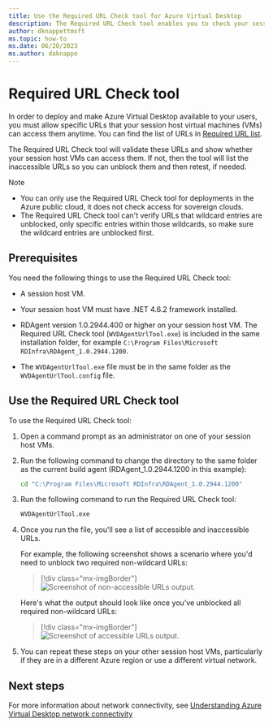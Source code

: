 ```yaml
---
title: Use the Required URL Check tool for Azure Virtual Desktop
description: The Required URL Check tool enables you to check your session host virtual machines can access the required URLs to ensure Azure Virtual Desktop works as intended.
author: dknappettmsft
ms.topic: how-to
ms.date: 06/20/2023
ms.author: daknappe
---
```


# Required URL Check tool

In order to deploy and make Azure Virtual Desktop available to your users, you must allow specific URLs that your session host virtual machines (VMs) can access them anytime. You can find the list of URLs in [Required URL list](safe-url-list.md).

The Required URL Check tool will validate these URLs and show whether your session host VMs can access them. If not, then the tool will list the inaccessible URLs so you can unblock them and then retest, if needed.

> [!NOTE]
> - You can only use the Required URL Check tool for deployments in the Azure public cloud, it does not check access for sovereign clouds.
> - The Required URL Check tool can't verify URLs that wildcard entries are unblocked, only specific entries within those wildcards, so make sure the wildcard entries are unblocked first.

## Prerequisites

You need the following things to use the Required URL Check tool:

- A session host VM.

- Your session host VM must have .NET 4.6.2 framework installed.

- RDAgent version 1.0.2944.400 or higher on your session host VM. The Required URL Check tool (`WVDAgentUrlTool.exe`) is included in the same installation folder, for example `C:\Program Files\Microsoft RDInfra\RDAgent_1.0.2944.1200`.

- The `WVDAgentUrlTool.exe` file must be in the same folder as the `WVDAgentUrlTool.config` file.

## Use the Required URL Check tool

To use the Required URL Check tool:

1. Open a command prompt as an administrator on one of your session host VMs.

1. Run the following command to change the directory to the same folder as the current build agent (RDAgent_1.0.2944.1200 in this example):

    ```cmd
    cd "C:\Program Files\Microsoft RDInfra\RDAgent_1.0.2944.1200"
    ```

1. Run the following command to run the Required URL Check tool:

    ```cmd
    WVDAgentUrlTool.exe
    ```
 
1. Once you run the file, you'll see a list of accessible and inaccessible URLs.

    For example, the following screenshot shows a scenario where you'd need to unblock two required non-wildcard URLs:

    > [!div class="mx-imgBorder"]
    > ![Screenshot of non-accessible URLs output.](media/noaccess.png)
    
    Here's what the output should look like once you've unblocked all required non-wildcard URLs:

    > [!div class="mx-imgBorder"]
    > ![Screenshot of accessible URLs output.](media/access.png)

1. You can repeat these steps on your other session host VMs, particularly if they are in a different Azure region or use a different virtual network.

## Next steps

For more information about network connectivity, see [Understanding Azure Virtual Desktop network connectivity](network-connectivity.md)

